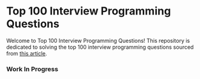 # Top 100 Interview Programming Questions

Welcome to Top 100 Interview Programming Questions! This repository is dedicated to solving the top 100 interview
programming questions sourced
from [this article](https://shirsh94.medium.com/top-100-interview-programming-questions-that-asks-many-times-5c5bf36449ab).

### Work In Progress